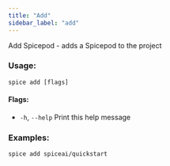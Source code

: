 ```yaml
---
title: "Add"
sidebar_label: "add"
---
```


Add Spicepod - adds a Spicepod to the project

### Usage:
```shell
spice add [flags]
```

#### Flags:
  - `-h`, `--help`   Print this help message

### Examples:
```shell
spice add spiceai/quickstart
```


